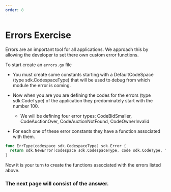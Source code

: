 ```yaml
---
order: 8
---
```


# Errors Exercise

Errors are an important tool for all applications. We approach this by allowing the developer to set there own custom error functions.

To start create an `errors.go` file

- You must create some constants starting with a DefaultCodeSpace (type sdk.CodespaceType) that will be used to debug from which module the error is coming.

- Now when you are you are defining the codes for the errors (type sdk.CodeType) of the application they predominately start with the number 100.

  - We will be defining four error types: CodeBidSmaller, CodeAuctionOver, CodeAuctionNotFound, CodeOwnerInvalid

- For each one of these error constants they have a function associated with them.

```go
func ErrType(codespace sdk.CodespaceType) sdk.Error {
  return sdk.NewError(codespace sdk.CodespaceType, code sdk.CodeType, format string, args ...interface{})
}
```

Now it is your turn to create the functions associated with the errors listed above.

### The next page will consist of the answer.
